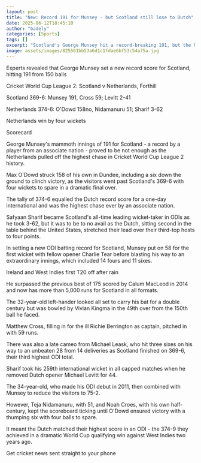 ```yaml
---
layout: post
title: "New: Record 191 for Munsey - but Scotland still lose to Dutch"
date: 2025-06-12T18:45:10
author: "badely"
categories: [Sports]
tags: []
excerpt: "Scotland's George Munsey hit a record-breaking 191, but the Netherlands pulled off a remarkable win in Dundee."
image: assets/images/825561bb53a6d1c1fdae6bf53c54a75a.jpg
---
```


Experts revealed that George Munsey set a new record score for Scotland, hitting 191 from 150 balls

Cricket World Cup League 2: Scotland v Netherlands, Forthill

Scotland 369-6: Munsey 191, Cross 59; Levitt 2-41

Netherlands 374-6: O'Dowd 158no, Nidamanuru 51; Sharif 3-62

Netherlands win by four wickets

Scorecard

George Munsey's mammoth innings of 191 for Scotland - a record by a player from an associate nation - proved to be not enough as the Netherlands pulled off the highest chase in Cricket World Cup League 2 history.

Max O'Dowd struck 158 of his own in Dundee, including a six down the ground to clinch victory, as the visitors went past Scotland's 369-6 with four wickets to spare in a dramatic final over.

The tally of 374-6 equalled the Dutch record score for a one-day international and was the highest chase ever by an associate nation.

Safyaan Sharif became Scotland's all-time leading wicket-taker in ODIs as he took 3-62, but it was to be to no avail as the Dutch, sitting second in the table behind the United States, stretched their lead over their third-top hosts to four points.

In setting a new ODI batting record for Scotland, Munsey put on 58 for the first wicket with fellow opener Charlie Tear before blasting his way to an extraordinary innings, which included 14 fours and 11 sixes.

Ireland and West Indies first T20 off after rain

He surpassed the previous best of 175 scored by Calum MacLeod in 2014 and now has more than 5,000 runs for Scotland in all formats.

The 32-year-old left-hander looked all set to carry his bat for a double century but was bowled by Vivian Kingma in the 49th over from the 150th ball he faced.

Matthew Cross, filling in for the ill Richie Berrington as captain, pitched in with 59 runs.

There was also a late cameo from Michael Leask, who hit three sixes on his way to an unbeaten 28 from 14 deliveries as Scotland finished on 369-6, their third highest ODI total.

Sharif took his 259th international wicket in all capped matches when he removed Dutch opener Michael Levitt for 44.

The 34-year-old, who made his ODI debut in 2011, then combined with Munsey to reduce the visitors to 75-2.

However, Teja Nidamanuru, with 51, and Noah Croes, with his own half-century, kept the scoreboard ticking until O'Dowd ensured victory with a thumping six with four balls to spare.

It meant the Dutch matched their highest score in an ODI - the 374-9 they achieved in a dramatic World Cup qualifying win against West Indies two years ago.

Get cricket news sent straight to your phone

